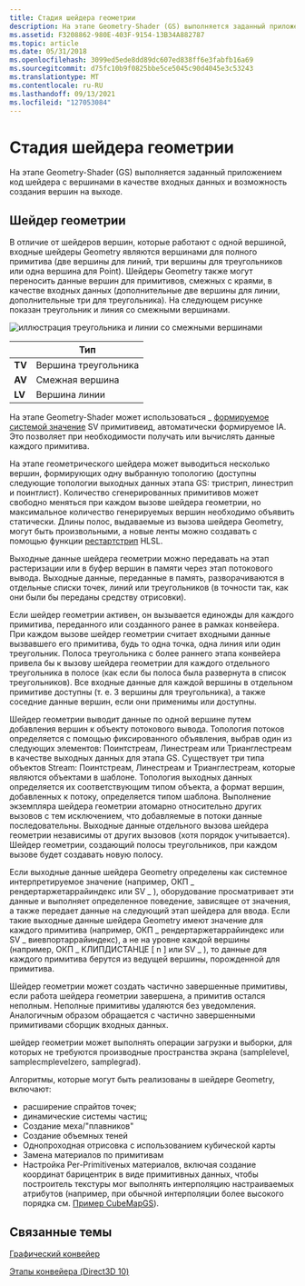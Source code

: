 ```yaml
---
title: Стадия шейдера геометрии
description: На этапе Geometry-Shader (GS) выполняется заданный приложением код шейдера с вершинами в качестве входных данных и возможность создания вершин на выходе.
ms.assetid: F3208862-980E-403F-9154-13B34A882787
ms.topic: article
ms.date: 05/31/2018
ms.openlocfilehash: 3099ed5ede8dd89dc607ed838ff6e3fabfb16a69
ms.sourcegitcommit: d75fc10b9f0825bbe5ce5045c90d4045e3c53243
ms.translationtype: MT
ms.contentlocale: ru-RU
ms.lasthandoff: 09/13/2021
ms.locfileid: "127053084"
---
```

# <a name="geometry-shader-stage"></a>Стадия шейдера геометрии

На этапе Geometry-Shader (GS) выполняется заданный приложением код шейдера с вершинами в качестве входных данных и возможность создания вершин на выходе.

## <a name="the-geometry-shader"></a>Шейдер геометрии

В отличие от шейдеров вершин, которые работают с одной вершиной, входные шейдеры Geometry являются вершинами для полного примитива (две вершины для линий, три вершины для треугольников или одна вершина для Point). Шейдеры Geometry также могут переносить данные вершин для примитивов, смежных с краями, в качестве входных данных (дополнительные две вершины для линии, дополнительные три для треугольника). На следующем рисунке показан треугольник и линия со смежными вершинами.

![иллюстрация треугольника и линии со смежными вершинами](images/d3d10-gs.png)

|     | Тип                |
|-----|-----------------|
| **TV**  | Вершина треугольника |
| **AV**  | Смежная вершина |
| **LV**  | Вершина линии     |



 

На этапе Geometry-Shader может использоваться \_ [формируемое системой значение](d3d10-graphics-programming-guide-input-assembler-stage-using.md) SV примитивеид, автоматически формируемое IA. Это позволяет при необходимости получать или вычислять данные каждого примитива.

На этапе геометрического шейдера может выводиться несколько вершин, формирующих одну выбранную топологию (доступны следующие топологии выходных данных этапа GS: тристрип, линестрип и поинтлист). Количество сгенерированных примитивов может свободно меняться при каждом вызове шейдера геометрии, но максимальное количество генерируемых вершин необходимо объявить статически. Длины полос, выдаваемые из вызова шейдера Geometry, могут быть произвольными, а новые ленты можно создавать с помощью функции [рестартстрип](/windows/desktop/direct3dhlsl/dx-graphics-hlsl-so-restartstrip) HLSL.

Выходные данные шейдера геометрии можно передавать на этап растеризации или в буфер вершин в памяти через этап потокового вывода. Выходные данные, переданные в память, разворачиваются в отдельные списки точек, линий или треугольников (в точности так, как они были бы переданы средству отрисовки).

Если шейдер геометрии активен, он вызывается единожды для каждого примитива, переданного или созданного ранее в рамках конвейера. При каждом вызове шейдер геометрии считает входными данные вызвавшего его примитива, будь то одна точка, одна линия или один треугольник. Полоса треугольника с более раннего этапа конвейера привела бы к вызову шейдера геометрии для каждого отдельного треугольника в полосе (как если бы полоса была развернута в список треугольников). Все входные данные для каждой вершины в отдельном примитиве доступны (т. е. 3 вершины для треугольника), а также соседние данные вершин, если они применимы или доступны.

Шейдер геометрии выводит данные по одной вершине путем добавления вершин к объекту потокового вывода. Топология потоков определяется с помощью фиксированного объявления, выбрав один из следующих элементов: Поинтстреам, Линестреам или Трианглестреам в качестве выходных данных для этапа GS. Существует три типа объектов Stream: Поинтстреам, Линестреам и Трианглестреам, которые являются объектами в шаблоне. Топология выходных данных определяется их соответствующим типом объекта, а формат вершин, добавленных к потоку, определяется типом шаблона. Выполнение экземпляра шейдера геометрии атомарно относительно других вызовов с тем исключением, что добавляемые в потоки данные последовательны. Выходные данные отдельного вызова шейдера геометрии независимы от других вызовов (хотя порядок учитывается). Шейдер геометрии, создающий полосы треугольников, при каждом вызове будет создавать новую полосу.

Если выходные данные шейдера Geometry определены как системное интерпретируемое значение (например, ОКП \_ рендертаржетаррайиндекс или SV \_ ), оборудование просматривает эти данные и выполняет определенное поведение, зависящее от значения, а также передает данные на следующий этап шейдера для ввода. Если такие выходные данные шейдера Geometry имеют значение для каждого примитива (например, ОКП \_ рендертаржетаррайиндекс или SV \_ виевпортаррайиндекс), а не на уровне каждой вершины (например, ОКП \_ КЛИПДИСТАНЦЕ \[ n \] или SV \_ ), то данные для каждого примитива берутся из ведущей вершины, порожденной для примитива.

Шейдер геометрии может создать частично завершенные примитивы, если работа шейдера геометрии завершена, а примитив остался неполным. Неполные примитивы удаляются без уведомления. Аналогичным образом обращается с частично завершенными примитивами сборщик входных данных.

шейдер геометрии может выполнять операции загрузки и выборки, для которых не требуются производные пространства экрана (samplelevel, samplecmplevelzero, samplegrad).

Алгоритмы, которые могут быть реализованы в шейдере Geometry, включают:

-   расширение спрайтов точек;
-   динамические системы частиц;
-   Создание меха/"плавников"
-   Создание объемных теней
-   Однопроходная отрисовка с использованием кубической карты
-   Замена материалов по примитивам
-   Настройка Per-Primitiveных материалов, включая создание координат барицентрик в виде примитивных данных, чтобы построитель текстуры мог выполнять интерполяцию настраиваемых атрибутов (например, при обычной интерполяции более высокого порядка см. [Пример CubeMapGS](https://msdn.microsoft.com/library/Ee416398(v=VS.85).aspx)).

## <a name="related-topics"></a>Связанные темы

<dl> <dt>

[Графический конвейер](overviews-direct3d-11-graphics-pipeline.md)
</dt> <dt>

[Этапы конвейера (Direct3D 10)](/windows/desktop/direct3d10/d3d10-graphics-programming-guide-pipeline-stages)
</dt> </dl>

 

 